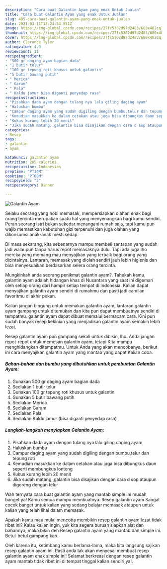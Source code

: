 ```yaml
---
description: "Cara buat Galantin Ayam yang enak Untuk Jualan"
title: "Cara buat Galantin Ayam yang enak Untuk Jualan"
slug: 485-cara-buat-galantin-ayam-yang-enak-untuk-jualan
date: 2021-03-11T13:24:54.551Z
image: https://img-global.cpcdn.com/recipes/27fc5302d97d2483/680x482cq70/galantin-ayam-foto-resep-utama.jpg
thumbnail: https://img-global.cpcdn.com/recipes/27fc5302d97d2483/680x482cq70/galantin-ayam-foto-resep-utama.jpg
cover: https://img-global.cpcdn.com/recipes/27fc5302d97d2483/680x482cq70/galantin-ayam-foto-resep-utama.jpg
author: Clarence Tyler
ratingvalue: 4.9
reviewcount: 11
recipeingredient:
- "500 gr daging ayam bagian dada"
- "1 butir telur"
- "100 gr tepung roti khusus untuk galantin"
- "5 butir bawang putih"
- " Merica"
- " Garam"
- " Pala"
- " Kaldu jamur bisa diganti penyedap rasa"
recipeinstructions:
- "Pisahkan dada ayam dengan tulang nya lalu giling daging ayam"
- "Haluskan bumbu"
- "Campur daging ayam yang sudah digiling dengan bumbu,telur dan tepung roti"
- "Kemudian masukkan ke dalam cetakan atau juga bisa dibungkus daun seperti membungkus lontong"
- "Kukus kurang lebih 20 menit"
- "Jika sudah matang,,galantin bisa disajikan dengan cara d sop ataupun digoreng dengan telur"
categories:
- Resep
tags:
- galantin
- ayam

katakunci: galantin ayam 
nutrition: 285 calories
recipecuisine: Indonesian
preptime: "PT14M"
cooktime: "PT60M"
recipeyield: "2"
recipecategory: Dinner

---
```



![Galantin Ayam](https://img-global.cpcdn.com/recipes/27fc5302d97d2483/680x482cq70/galantin-ayam-foto-resep-utama.jpg)

Selaku seorang yang hobi memasak, mempersiapkan olahan enak bagi orang tercinta merupakan suatu hal yang menyenangkan bagi kamu sendiri. Peran seorang istri bukan sekedar menangani rumah saja, tapi kamu pun wajib memastikan kebutuhan gizi terpenuhi dan juga olahan yang dikonsumsi anak-anak mesti sedap.

Di masa  sekarang, kita sebenarnya mampu membeli santapan yang sudah jadi walaupun tanpa harus repot memasaknya dulu. Tapi ada juga lho mereka yang memang mau menyajikan yang terbaik bagi orang yang dicintainya. Lantaran, memasak yang diolah sendiri jauh lebih higienis dan bisa menyesuaikan berdasarkan selera orang tercinta. 



Mungkinkah anda seorang penikmat galantin ayam?. Tahukah kamu, galantin ayam adalah hidangan khas di Nusantara yang saat ini digemari oleh setiap orang dari hampir setiap tempat di Indonesia. Kalian dapat menyajikan galantin ayam sendiri di rumahmu dan pasti jadi camilan favoritmu di akhir pekan.

Kalian jangan bingung untuk memakan galantin ayam, lantaran galantin ayam gampang untuk ditemukan dan kita pun dapat membuatnya sendiri di tempatmu. galantin ayam dapat dibuat memalui bermacam cara. Kini pun sudah banyak resep kekinian yang menjadikan galantin ayam semakin lebih lezat.

Resep galantin ayam pun gampang sekali untuk dibikin, lho. Anda jangan repot-repot untuk memesan galantin ayam, tetapi Kita mampu menghidangkan ditempatmu. Untuk Anda yang akan mencobanya, berikut ini cara menyajikan galantin ayam yang mantab yang dapat Kalian coba.

<!--inarticleads1-->

##### Bahan-bahan dan bumbu yang dibutuhkan untuk pembuatan Galantin Ayam:

1. Gunakan 500 gr daging ayam bagian dada
1. Sediakan 1 butir telur
1. Gunakan 100 gr tepung roti khusus untuk galantin
1. Gunakan 5 butir bawang putih
1. Sediakan  Merica
1. Sediakan  Garam
1. Sediakan  Pala
1. Sediakan  Kaldu jamur (bisa diganti penyedap rasa)




<!--inarticleads2-->

##### Langkah-langkah menyiapkan Galantin Ayam:

1. Pisahkan dada ayam dengan tulang nya lalu giling daging ayam
1. Haluskan bumbu
1. Campur daging ayam yang sudah digiling dengan bumbu,telur dan tepung roti
1. Kemudian masukkan ke dalam cetakan atau juga bisa dibungkus daun seperti membungkus lontong
1. Kukus kurang lebih 20 menit
1. Jika sudah matang,,galantin bisa disajikan dengan cara d sop ataupun digoreng dengan telur




Wah ternyata cara buat galantin ayam yang mantab simple ini mudah banget ya! Kamu semua mampu membuatnya. Resep galantin ayam Sangat cocok banget untuk kalian yang sedang belajar memasak ataupun untuk kalian yang telah lihai dalam memasak.

Apakah kamu mau mulai mencoba membikin resep galantin ayam lezat tidak ribet ini? Kalau kalian ingin, yuk kita segera buruan siapkan alat dan bahannya, maka bikin deh Resep galantin ayam yang mantab dan simple ini. Betul-betul gampang kan. 

Oleh karena itu, ketimbang kamu berlama-lama, maka kita langsung sajikan resep galantin ayam ini. Pasti anda tak akan menyesal membuat resep galantin ayam enak simple ini! Selamat berkreasi dengan resep galantin ayam mantab tidak ribet ini di tempat tinggal kalian sendiri,ya!.


